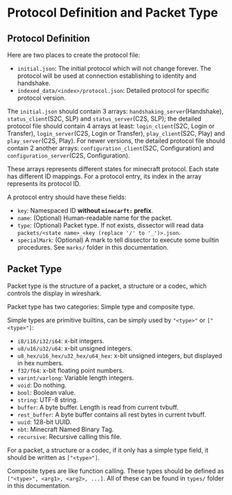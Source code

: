 # Protocol Definition and Packet Type
## Protocol Definition
Here are two places to create the protocol file:
- `initial.json`: The initial protocol which will not change forever. The protocol will be used at connection establishing to identity and handshake.
- `indexed_data/<index>/protocol.json`: Detailed protocol for specific protocol version.

The `initial.json` should contain 3 arrays: `handshaking_server`(Handshake), `status_client`(S2C, SLP) and `status_server`(C2S, SLP);
the detailed protocol file should contain 4 arrays at least: `login_client`(S2C, Login or Transfer), `login_server`(C2S, Login or Transfer), `play_client`(S2C, Play) and `play_server`(C2S, Play).
For newer versions, the detailed protocol file should contain 2 another arrays: `configuration_client`(S2C, Configuration) and `configuration_server`(C2S, Configuration).

These arrays represents different states for minecraft protocol. Each state has different ID mappings.
For a protocol entry, its index in the array represents its protocol ID.

A protocol entry should have these fields:
- `key`: Namespaced ID **without `minecarft:` prefix**.
- `name`: (Optional) Human-readable name for the packet.
- `type`: (Optional) Packet type. If not exists, dissector will read data `packets/<state name>_<key (replace '/' to '_')>.json`.
- `specialMark`: (Optional) A mark to tell dissector to execute some builtin procedures. See `marks/` folder in this documentation.

## Packet Type
Packet type is the structure of a packet, a structure or a codec, which controls the display in wireshark.

Packet type has two categories: Simple type and composite type.

Simple types are primitive builtins, can be simply used by `"<type>"` or `["<type>"]`:
- `i8/i16/i32/i64`: x-bit integers.
- `u8/u16/u32/u64`: x-bit unsigned integers.
- `u8_hex/u16_hex/u32_hex/u64_hex`: x-bit unsigned integers, but displayed in hex numbers.
- `f32/f64`: x-bit floating point numbers.
- `varint/varlong`: Variable length integers.
- `void`: Do nothing.
- `bool`: Boolean value.
- `string`: UTF-8 string.
- `buffer`: A byte buffer. Length is read from current tvbuff.
- `rest_buffer`: A byte buffer contains all rest bytes in current tvbuff.
- `uuid`: 128-bit UUID.
- `nbt`: Minecraft Named Binary Tag.
- `recursive`: Recursive calling this file.

For a packet, a structure or a codec, if it only has a simple type field, it should be written as `["<type>"]`.

Composite types are like function calling. These types should be defined as `["<type>", <arg1>, <arg2>, ...]`.
All of these can be found in `types/` folder in this documentation.